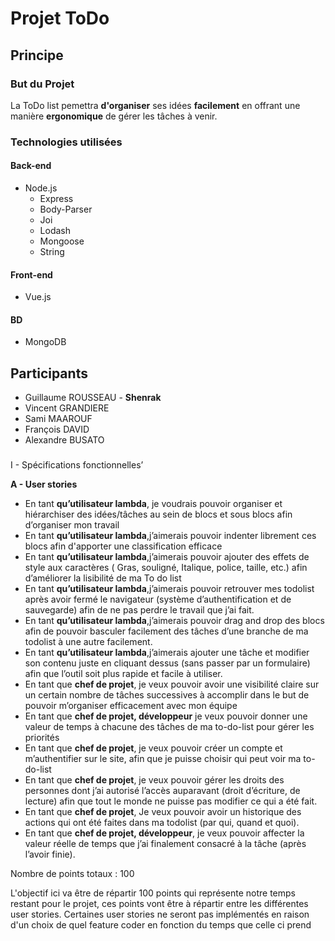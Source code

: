 # Projet ToDo

## Principe

### But du Projet

La ToDo list pemettra **d'organiser** ses idées **facilement** en offrant une manière **ergonomique** de gérer les tâches à venir.

### Technologies utilisées
#### Back-end
 * Node.js
   * Express
   * Body-Parser
   * Joi
   * Lodash
   * Mongoose
   * String

#### Front-end
 * Vue.js

#### BD
* MongoDB

## Participants
 * Guillaume ROUSSEAU - **Shenrak**
 * Vincent GRANDIERE
 * Sami MAAROUF
 * François DAVID
 * Alexandre BUSATO

 ###  
I - Spécifications fonctionnelles’


**A - User stories**


* En tant **qu’utilisateur lambda**, je voudrais pouvoir organiser et hiérarchiser des idées/tâches au sein de blocs et sous blocs afin d’organiser mon travail
* En tant **qu’utilisateur lambda**,j’aimerais pouvoir indenter librement ces blocs afin d'apporter une classification efficace
* En tant **qu’utilisateur lambda**,j’aimerais pouvoir ajouter des effets de style aux caractères ( Gras, souligné, Italique, police, taille, etc.) afin d’améliorer la lisibilité de ma To do list
* En tant **qu’utilisateur lambda**,j’aimerais pouvoir retrouver mes todolist après avoir fermé le navigateur (système d’authentification et de sauvegarde) afin de ne pas perdre le travail que j’ai fait.
* En tant **qu’utilisateur lambda**,j’aimerais pouvoir drag and drop des blocs afin de pouvoir basculer facilement des tâches d’une branche de ma todolist à une autre facilement.
* En tant **qu’utilisateur lambda**,j’aimerais ajouter une tâche et  modifier son contenu juste en cliquant dessus (sans passer par un formulaire) afin que l’outil soit plus rapide et facile à utiliser.
* En tant que **chef de projet**, je veux pouvoir avoir une visibilité claire sur un certain nombre de tâches successives à accomplir dans le but de pouvoir m’organiser efficacement avec mon équipe
* En tant que **chef de projet, développeur** je veux pouvoir donner une valeur de temps à chacune des tâches de ma to-do-list pour gérer les priorités
* En tant que **chef de projet**, je veux pouvoir créer un compte et m’authentifier sur le site, afin que je puisse choisir qui peut voir ma to-do-list
* En tant que **chef de projet**, je veux pouvoir gérer les droits des personnes dont j’ai autorisé l’accès auparavant (droit d’écriture, de lecture) afin que tout le monde ne puisse pas modifier ce qui a été fait.
* En tant que **chef de projet**, Je veux pouvoir avoir un historique des actions qui ont été faites dans ma todolist (par qui, quand et quoi).  
* En tant que **chef de projet, développeur**, je veux pouvoir affecter la valeur réelle de temps que j’ai finalement consacré à la tâche (après l’avoir finie).

Nombre de points totaux : 100

L'objectif ici va être de répartir 100 points qui représente notre temps restant pour le projet, ces points vont être à répartir entre les différentes user stories.
Certaines user  stories ne seront pas implémentés en raison d'un choix de quel feature coder en fonction du temps que celle ci prend
